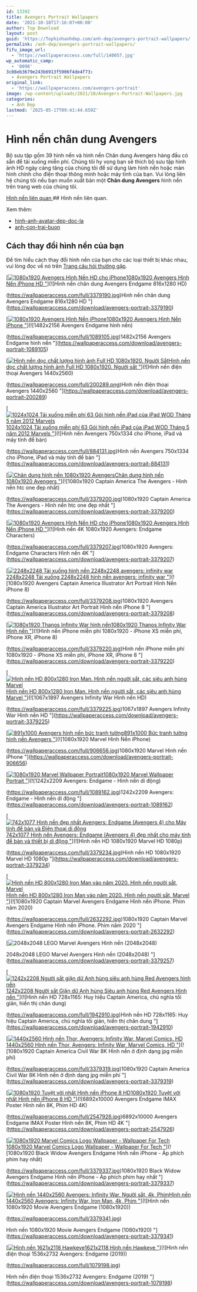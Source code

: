 ```yaml
---
id: 13392
title: Avengers Portrait Wallpapers
date: '2021-10-18T17:16:07+00:00'
author: Top Download
layout: post
guid: 'https://Tophinhanhdep.com/anh-dep/avengers-portrait-wallpapers/'
permalink: /anh-dep/avengers-portrait-wallpapers/
fifu_image_url:
  - 'https://wallpaperaccess.com/full/140057.jpg'
wp_automatic_camp:
  - '8098'
3c08eb3679e243b6913f5906f4de4f73:
  - Avengers Portrait Wallpapers
original_link:
  - 'https://wallpaperaccess.com/avengers-portrait'
image: /wp-content/uploads/2021/10/Avengers-Portrait-Wallpapers.jpg
categories:
  - Ảnh Đẹp
lastmod: '2025-05-17T09:41:44.659Z'
---
```

# Hình nền chân dung Avengers

Bộ sưu tập gồm 39 hình nền và hình nền Chân dung Avengers hàng đầu có sẵn để tải xuống miễn phí. Chúng tôi hy vọng bạn sẽ thích bộ sưu tập hình ảnh HD ngày càng tăng của chúng tôi để sử dụng làm hình nền hoặc màn hình chính cho điện thoại thông minh hoặc máy tính của bạn. Vui lòng liên hệ chúng tôi nếu bạn muốn xuất bản một **Chân dung Avengers** hình nền trên trang web của chúng tôi.

[Hình nền liên quan ](#related) ## Hình nền liên quan.

   
 Xem thêm:

   
- [hinh-anh-avatar-dep-doc-la](https://tophinhanhdep.com/anh-avatar/hinh-anh-avatar-dep-doc-la/)
- [anh-con-trai-buon](https://tophinhanhdep.com/anh-avatar/anh-con-trai-buon/)

## Cách thay đổi hình nền của bạn

Để tìm hiểu cách thay đổi hình nền của bạn cho các loại thiết bị khác nhau, vui lòng đọc về nó trên [Trang câu hỏi thường gặp](https://tophinhanhdep.com/faq/).

  
[[![1080x1920 Avengers Hình Nền HD cho iPhone](https://wallpaperaccess.com/full/140057.jpg)1080x1920 Avengers Hình Nền iPhone HD "](https://wallpaperaccess.com/download/avengers-portrait-140057)](![Hình nền chân dung Avengers Endgame 816x1280 HD)

(https://wallpaperaccess.com/full/3379190.jpg)Hình nền chân dung Avengers Endgame 816x1280 HD "](https://wallpaperaccess.com/download/avengers-portrait-3379190)

[[![1080x1920 Avengers Hình Nền iPhone](https://wallpaperaccess.com/full/1360297.jpg)1080x1920 Avengers Hình Nền iPhone "](https://wallpaperaccess.com/download/avengers-portrait-1360297)](![1482x2156 Avengers Endgame hình nền)

(https://wallpaperaccess.com/full/1089105.jpg)1482x2156 Avengers Endgame hình nền "](https://wallpaperaccess.com/download/avengers-portrait-1089105)

[[![Hình nền dọc chất lượng hình ảnh Full HD 1080x1920.  Người Sắt](https://wallpaperaccess.com/full/3379193.jpg)Hình nền dọc chất lượng hình ảnh Full HD 1080x1920. Người sắt "](https://wallpaperaccess.com/download/avengers-portrait-3379193)](![Hình nền điện thoại Avengers 1440x2560)

(https://wallpaperaccess.com/full/200289.png)Hình nền điện thoại Avengers 1440x2560 "](https://wallpaperaccess.com/download/avengers-portrait-200289)

[[![1024x1024 Tải xuống miễn phí 63 Gói hình nền iPad của iPad WOD Tháng 5 năm 2012 Marvels](https://wallpaperaccess.com/full/3379197.jpg)1024x1024 Tải xuống miễn phí 63 Gói hình nền iPad của iPad WOD Tháng 5 năm 2012 Marvels "](https://wallpaperaccess.com/download/avengers-portrait-3379197)](![Hình nền Avengers 750x1334 cho iPhone, iPad và máy tính để bàn)

(https://wallpaperaccess.com/full/884131.jpg)Hình nền Avengers 750x1334 cho iPhone, iPad và máy tính để bàn "](https://wallpaperaccess.com/download/avengers-portrait-884131)

[[![Chân dung hình nền 1080x1920 Avengers](https://wallpaperaccess.com/full/1914827.jpg)Chân dung hình nền 1080x1920 Avengers "](https://wallpaperaccess.com/download/avengers-portrait-1914827)](![1080x1920 Captain America The Avengers - Hình nền htc one đẹp nhất)

(https://wallpaperaccess.com/full/3379200.jpg)1080x1920 Captain America The Avengers - Hình nền htc one đẹp nhất "](https://wallpaperaccess.com/download/avengers-portrait-3379200)

[[![1080x1920 Avengers Hình Nền HD cho iPhone](https://wallpaperaccess.com/full/3379201.jpg)1080x1920 Avengers Hình Nền iPhone HD "](https://wallpaperaccess.com/download/avengers-portrait-3379201)](![Hình nền 4K 1080x1920 Avengers: Endgame Characters)

(https://wallpaperaccess.com/full/3379207.jpg)1080x1920 Avengers: Endgame Characters Hình nền 4K "](https://wallpaperaccess.com/download/avengers-portrait-3379207)

[[![2248x2248 Tải xuống hình nền 2248x2248 avengers: infinity war](https://wallpaperaccess.com/full/1421808.jpg)2248x2248 Tải xuống 2248x2248 hình nền avengers: infinity war "](https://wallpaperaccess.com/download/avengers-portrait-1421808)](![1080x1920 Avengers Captain America Illustrator Art Portrait Hình Nền iPhone 8)

(https://wallpaperaccess.com/full/3379208.jpg)1080x1920 Avengers Captain America Illustrator Art Portrait Hình nền iPhone 8 "](https://wallpaperaccess.com/download/avengers-portrait-3379208)

[[![1080x1920 Thanos Infinity War hình nền](https://wallpaperaccess.com/full/3379219.jpg)1080x1920 Thanos Infinity War Hình nền "](https://wallpaperaccess.com/download/avengers-portrait-3379219)](![Hình nền iPhone miễn phí 1080x1920 - iPhone XS miễn phí, iPhone XR, iPhone 8)

(https://wallpaperaccess.com/full/3379220.jpg)Hình nền iPhone miễn phí 1080x1920 - iPhone XS miễn phí, iPhone XR, iPhone 8 "](https://wallpaperaccess.com/download/avengers-portrait-3379220)

[[![Hình nền HD 800x1280 Iron Man.  Hình nền người sắt, các siêu anh hùng Marvel](https://wallpaperaccess.com/full/3379223.jpg)Hình nền HD 800x1280 Iron Man. Hình nền người sắt, các siêu anh hùng Marvel "](https://wallpaperaccess.com/download/avengers-portrait-3379223)](![1067x1897 Avengers Infinity War Hình nền HD)

(https://wallpaperaccess.com/full/3379225.jpg)1067x1897 Avengers Infinity War Hình nền HD "](https://wallpaperaccess.com/download/avengers-portrait-3379225)

[[![891x1000 Avengers hình nền bức tranh tường](https://wallpaperaccess.com/full/3379227.jpg)891x1000 Bức tranh tường hình nền Avengers "](https://wallpaperaccess.com/download/avengers-portrait-3379227)](![1080x1920 Marvel Hình Nền iPhone)

(https://wallpaperaccess.com/full/906656.jpg)1080x1920 Marvel Hình nền iPhone "](https://wallpaperaccess.com/download/avengers-portrait-906656)

[[![1080x1920 Marvel Wallpaper Portrait](https://wallpaperaccess.com/full/3379229.jpg)1080x1920 Marvel Wallpaper Portrait "](https://wallpaperaccess.com/download/avengers-portrait-3379229)](![1242x2209 Avengers: Endgame - Hình nền di động)

(https://wallpaperaccess.com/full/1089162.jpg)1242x2209 Avengers: Endgame - Hình nền di động "](https://wallpaperaccess.com/download/avengers-portrait-1089162)

[[![742x1077 Hình nền đẹp nhất Avengers: Endgame (Avengers 4) cho Máy tính để bàn và Điện thoại di động](https://wallpaperaccess.com/full/2381355.jpg)742x1077 Hình nền Avengers: Endgame (Avengers 4) đẹp nhất cho máy tính để bàn và thiết bị di động "](https://wallpaperaccess.com/download/avengers-portrait-2381355)](![Hình nền HD 1080x1920 Marvel HD 1080p)

(https://wallpaperaccess.com/full/3379234.jpg)Hình nền HD 1080x1920 Marvel HD 1080p "](https://wallpaperaccess.com/download/avengers-portrait-3379234)

[[![Hình nền HD 800x1280 Iron Man vào năm 2020. Hình nền người sắt, Marvel](https://wallpaperaccess.com/full/3379236.jpg)Hình nền HD 800x1280 Iron Man vào năm 2020. Hình nền người sắt, Marvel "](https://wallpaperaccess.com/download/avengers-portrait-3379236)](![1080x1920 Captain Marvel Avengers Endgame Hình nền iPhone.  Phim năm 2020)

(https://wallpaperaccess.com/full/2632292.jpg)1080x1920 Captain Marvel Avengers Endgame Hình nền iPhone. Phim năm 2020 "](https://wallpaperaccess.com/download/avengers-portrait-2632292)

[![2048x2048 LEGO Marvel Avengers Hình nền (2048x2048)](https://wallpaperaccess.com/full/3379257.jpg)

2048x2048 LEGO Marvel Avengers Hình nền (2048x2048) "](https://wallpaperaccess.com/download/avengers-portrait-3379257)

[[![1242x2208 Người sắt giận dữ Anh hùng siêu anh hùng Red Avengers hình nền](https://wallpaperaccess.com/full/3379311.jpg)1242x2208 Người sắt Giận dữ Anh hùng Siêu anh hùng Red Avengers Hình nền "](https://wallpaperaccess.com/download/avengers-portrait-3379311)](![Hình nền HD 728x1165: Huy hiệu Captain America, chủ nghĩa tối giản, hiển thị chân dung)

(https://wallpaperaccess.com/full/1942910.jpg)Hình nền HD 728x1165: Huy hiệu Captain America, chủ nghĩa tối giản, hiển thị chân dung "](https://wallpaperaccess.com/download/avengers-portrait-1942910)

[[![1440x2560 Hình nền Thor, Avengers: Infinity War, Marvel Comics, HD](https://wallpaperaccess.com/full/1183461.jpg)1440x2560 Hình nền Thor, Avengers: Infinity War, Marvel Comics, HD "](https://wallpaperaccess.com/download/avengers-portrait-1183461)](![1080x1920 Captain America Civil War 8K Hình nền ở định dạng jpg miễn phí)

(https://wallpaperaccess.com/full/3379319.jpg)1080x1920 Captain America Civil War 8K Hình nền ở định dạng jpg miễn phí "](https://wallpaperaccess.com/download/avengers-portrait-3379319)

[[![1080x1920 Tuyệt vời nhất Hình nền iPhone 8 HD](https://wallpaperaccess.com/full/3186515.jpg)1080x1920 Tuyệt vời nhất Hình nền iPhone 8 HD "](https://wallpaperaccess.com/download/avengers-portrait-3186515)](![6892x10000 Avengers Endgame IMAX Poster Hình nền 8K, Phim HD 4K)

(https://wallpaperaccess.com/full/2547926.jpg)6892x10000 Avengers Endgame IMAX Poster Hình nền 8K, Phim HD 4K "](https://wallpaperaccess.com/download/avengers-portrait-2547926)

[[![1080x1920 Marvel Comics Logo Wallpaper - Wallpaper For Tech](https://wallpaperaccess.com/full/3379335.jpg)1080x1920 Marvel Comics Logo Wallpaper - Wallpaper For Tech "](https://wallpaperaccess.com/download/avengers-portrait-3379335)](![1080x1920 Black Widow Avengers Endgame Hình nền iPhone - Áp phích phim hay nhất)

(https://wallpaperaccess.com/full/3379337.jpg)1080x1920 Black Widow Avengers Endgame Hình nền iPhone - Áp phích phim hay nhất "](https://wallpaperaccess.com/download/avengers-portrait-3379337)

[[![Hình nền 1440x2560 Avengers: Infinity War, Người sắt, 4k, Phim](https://wallpaperaccess.com/full/1107044.jpg)Hình nền 1440x2560 Avengers: Infinity War, Iron Man, 4k, Phim "](https://wallpaperaccess.com/download/avengers-portrait-1107044)](![Hình nền 1080x1920 Movie Avengers Endgame (1080x1920))

(https://wallpaperaccess.com/full/3379341.jpg)

Hình nền 1080x1920 Movie Avengers Endgame (1080x1920) "](https://wallpaperaccess.com/download/avengers-portrait-3379341)

[[![Hình nền 1621x2118 Hawkeye](https://wallpaperaccess.com/full/3379342.jpg)1621x2118 Hình nền Hawkeye "](https://wallpaperaccess.com/download/avengers-portrait-3379342)](![Hình nền điện thoại 1536x2732 Avengers: Endgame (2019))

(https://wallpaperaccess.com/full/1079198.jpg)

Hình nền điện thoại 1536x2732 Avengers: Endgame (2019) "](https://wallpaperaccess.com/download/avengers-portrait-1079198)
